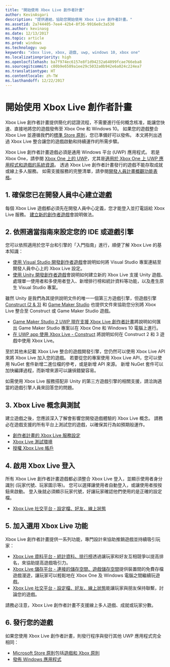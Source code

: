 ```yaml
---
title: "開始使用 Xbox Live 創作者計畫"
author: KevinAsgari
description: "提供連結，協助您開始使用 Xbox Live 創作者計畫。"
ms.assetid: 2a744405-7ee4-42b4-8f36-9916e8c3a530
ms.author: kevinasg
ms.date: 12/13/2017
ms.topic: article
ms.prod: windows
ms.technology: uwp
keywords: "xbox live, xbox, 遊戲, uwp, windows 10, xbox one"
ms.localizationpriority: high
ms.openlocfilehash: ba7f974ec6157e8f1d94232a64099fcae766eba8
ms.sourcegitcommit: c80b9e6589a1ee29c5032a0b942e6a024c224ea7
ms.translationtype: HT
ms.contentlocale: zh-TW
ms.lasthandoff: 12/22/2017
---
```

# <a name="get-started-with-the-xbox-live-creators-program"></a>開始使用 Xbox Live 創作者計畫
 
Xbox Live 創作者計畫提供簡化的認證流程，不需要進行任何概念核准，能讓您快速、直接地將您的遊戲發佈至 Xbox One 和 Windows 10。 如果您的遊戲整合 Xbox Live 並遵循我們的[標準 Store 原則](https://msdn.microsoft.com/en-us/library/windows/apps/dn764944.aspx)，您已準備好可以發佈。 本文將列出透過 Xbox Live 整合讓您的遊戲啟動和持續運作的所需步驟。 

Xbox Live 創作者計畫遊戲必須是通用 Windows 平台 (UWP) 應用程式。 若是 Xbox One，請參閱 [Xbox One 上的 UWP](https://msdn.microsoft.com/en-us/windows/uwp/xbox-apps/index)，尤其是[適用於 Xbox One 上 UWP 應用程式和遊戲的系統資源](https://msdn.microsoft.com/en-us/windows/uwp/xbox-apps/system-resource-allocation)。 透過 Xbox Live 創作者計畫發行的遊戲不能存取成就或線上多人服務。 如需支援服務的完整清單，請參閱[開發人員計畫概觀功能表格](https://docs.microsoft.com/en-us/windows/uwp/xbox-live/developer-program-overview#feature-table)。

## <a name="1-ensure-you-have-a-title-created-on-dev-center"></a>1. 確保您已在開發人員中心建立遊戲
每個 Xbox Live 遊戲都必須先在開發人員中心定義，您才能登入並打電話給 Xbox Live 服務。  [建立新的創作者遊戲](create-and-test-a-new-creators-title.md)會說明做法。

## <a name="2-follow-the-appropriate-guide-to-setup-your-ide-or-game-engine"></a>2. 依照適當指南來設定您的 IDE 或遊戲引擎
您可以依照適用於您平台和引擎的「入門指南」進行，順便了解 Xbox Live 的基本知識：

* [使用 Visual Studio 開發創作者遊戲](develop-creators-title-with-visual-studio.md)會說明如何將 Visual Studio 專案連結至開發人員中心上的 Xbox Live 設定。
* [使用 Unity 開發創作者遊戲](develop-creators-title-with-unity.md)會說明如何建立新的 Xbox Live 支援 Unity 遊戲、處理單一使用者和多使用者登入、新增排行榜和統計資料等功能，以及產生原生 Visual Studio 專案。

雖然 Unity 是我們為其提供說明文件的唯一一個第三方遊戲引擎，但遊戲引擎 [Construct (2 & 3)](https://www.scirra.com/construct2) 和 [Game Maker Studio](https://www.yoyogames.com/gamemaker) 也提供文件來協助您分別將 Xbox Live 整合至 Construct 或 Game Maker Studio 遊戲。

* [Game Maker Studio 2 UWP 現在支援 Xbox Live 創作者計畫](https://www.yoyogames.com/gamemaker/xblc)將說明如何匯出 Game Maker Studio 專案以在 Xbox One 和 Windows 10 電腦上進行。
* [在 UWP app 使用 Xbox Live - Construct](https://www.scirra.com/tutorials/9540/using-xbox-live-in-uwp-apps) 將說明如何在 Construct 2 和 3 遊戲中使用 Xbox Live。

至於其他未記載 Xbox Live 整合的遊戲開發引擎，您仍然可以使用 Xbox Live API 來將 Xbox Live 加入您的遊戲。 若要從您的專案使用 Xbox Live API，您可以使用 NuGet 套件新增二進位檔的參考，或是新增 API 來源。 新增 NuGet 套件可以加快編譯過程，而新增來源可以讓偵錯變容易。

如需使用 Xbox Live 服務搭配非 Unity 的第三方遊戲引擎的相關支援，請洽詢適當的遊戲引擎人員來回答您的問題。

## <a name="3-xbox-live-concepts--testing"></a>3. Xbox Live 概念與測試
建立遊戲之後，您應該深入了解會影響您開發遊戲體驗的 Xbox Live 概念。 請務必在遊戲支援的所有平台上測試您的遊戲，以確保其行為如預期般運作。

- [創作者計畫的 Xbox Live 服務設定](xbox-live-service-configuration-creators.md)
- [Xbox Live 測試環境](../xbox-live-sandboxes.md)
- [授權 Xbox Live 帳戶](authorize-xbox-live-accounts.md)

## <a name="4-enable-xbox-live-sign-in"></a>4. 啟用 Xbox Live 登入
所有 Xbox Live 創作者計畫遊戲都必須整合 Xbox Live 登入，並顯示使用者身分識別 (玩家代號、玩家圖示等)。 您可以選擇讓使用者自動登入，或讓使用者按按鈕來啟動。 登入後就必須顯示玩家代號，好讓玩家確認他們使用的是正確的設定檔。

- [Xbox Live 社交平台 - 設定檔、好友、線上狀態](../social-platform/social-platform.md)

## <a name="5-add-optional-xbox-live-features"></a>5. 加入選用 Xbox Live 功能

Xbox Live 創作者計畫提供一系列功能，專門設計來協助推銷遊戲並持續吸引玩家：

- [Xbox Live 資料平台 - 統計資料、排行榜](../data-platform/data-platform.md)透過讓玩家和好友互相競爭以提高排名，來協助提高遊戲吸引力。
- [Xbox Live 儲存平台 - 連接的儲存空間、遊戲儲存空間](../storage-platform/storage-platform.md)提供裝置間的免費存檔遊戲漫遊，讓玩家可以輕鬆地在 Xbox One 及 Windows 電腦之間繼續玩遊戲。
- [Xbox Live 社交平台 - 設定檔、好友、線上狀態](../social-platform/social-platform.md)能讓玩家與朋友保持聯繫，討論您的遊戲。

請務必注意，Xbox Live 創作者計畫不支援線上多人遊戲、成就或玩家分數。

## <a name="6-release-your-game"></a>6. 發行您的遊戲

如果您使用 Xbox Live 創作者計畫，則發行程序與發行其他 UWP 應用程式完全相同：

- [Microsoft Store 原則](https://msdn.microsoft.com/en-us/library/windows/apps/dn764944.aspx)包括[遊戲和 Xbox 原則](https://msdn.microsoft.com/en-us/library/windows/apps/dn764944.aspx#pol_10_13)
- [發佈 Windows 應用程式](https://developer.microsoft.com/en-us/store/publish-apps)